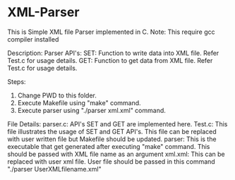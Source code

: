 # XML-Parser
This is Simple XML file Parser implemented in C.
Note: This require gcc compiler installed

Description:
Parser API's:
SET: Function to write data into XML file. Refer Test.c for usage details.
GET: Function to get data from XML file. Refer Test.c for usage details.

Steps:
1. Change PWD to this folder. 
2. Execute Makefile using "make" command.
3. Execute parser using "./parser xml.xml" command.


File Details:
parser.c: API's SET and GET are implemented here.
Test.c: This file illustrates the usage of SET and GET API's. This file can be replaced with user written file but Makefile should be updated.
parser: This is the executable that get generated after executing "make" command.  This should be passed with XML file name as an argument
xml.xml: This can be replaced with user xml file. User file should be passed in this command "./parser UserXMLfilename.xml"





